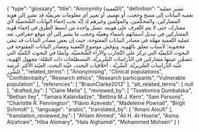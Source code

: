 {
    "type": "glossary",
    "title": "Anonymity (التّعمية)",
    "definition": "تشير عملية تعمية البيانات إلى مسح وحجب، أو تعميم، أو تغيير أي معلومات تعريفيَّة قد تشير إلى هوية المشاركين، والمحكِّمين، والمؤلِّفين وغيرهم إذ إنَّه يجب إخفاء البيانات الشَّخصيَّة لأي مشارك، حتى لا يتم التَّعرف على هويته.  تتمثل واحدة من أبسط الطُّرق في إخفاء هُوية المشاركين في تبديل أسمائهم بأسماء وهميَّة وحجب ما يشير إلى أي موقع جغرافي. تعد عملية التّعمية مهمَّة في مصادر البيانات المفتوحة، حيث إن بعض مصادر البيانات قد تبقى محجوبة؛ لأسباب تتعلق بالهُوية. ونوقش موضوع التّعمية ومصادر البيانات المفتوحة في البحوث الكيفيَّة التي تركز على التَّجارب والآراء الشَّخصيَّة، وأيضًا في البحوث الكميَّة التي تتضمَّن عينتها مشاركين في الدِّراسات السَّريريَّة. المصطلحات ذات الصِّلة: مجهول الهُوية، عيِّنة الدِّراسات السَّريريَّة، السِّريَّة ، أخلاقيات البحث، عيِّنة البحث، العيّنة الأكثر عُرضة للضَّرر.",
    "related_terms": [
        "Anonymising",
        "Clinical populations",
        "Confidentiality",
        "Research ethics",
        "Research participants",
        "Vulnerable population"
    ],
    "references": [
        "BraunClarke2013"
    ],
    "alt_related_terms": [
        null
    ],
    "drafted_by": [
        "Claire Melia"
    ],
    "reviewed_by": [
        "Tsvetomira Dumbalska",
        "Bethan Iley",
        "Tamara Kalandadze",
        "Bettina M.J. Kern",
        "Sam Parsons",
        "Charlotte R. Pennington",
        "Flávio Azevedo",
        "Madeleine Pownall",
        "Birgit Schmidt"
    ],
    "language": "arabic",
    "translated_by": [
        "Amani Aloufi"
    ],
    "translation_reviewed_by": [
        "Ahlam Ahmed",
        "Ali H. Al-Hoorie",
        "Asma Alzahrani",
        "Hiba Alomary",
        "Hala Alghamdi",
        "Mohammed Mohsen"
    ]
}